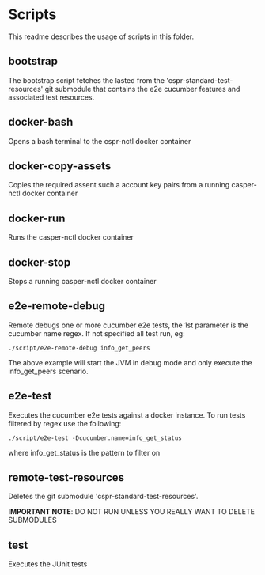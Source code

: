 # Scripts
This readme describes the usage of scripts in this folder.
## bootstrap
The bootstrap script fetches the lasted from the 'cspr-standard-test-resources' git submodule that contains the e2e 
cucumber features and associated test resources.

## docker-bash
Opens a bash terminal to the cspr-nctl docker container

## docker-copy-assets
Copies the required assent such a account key pairs from a running casper-nctl docker container

## docker-run
Runs the casper-nctl docker container

## docker-stop
Stops a running casper-nctl docker container

## e2e-remote-debug
Remote debugs one or more cucumber e2e tests, the 1st parameter is the cucumber name regex. If not specified all test run, eg:

```./script/e2e-remote-debug info_get_peers```

The above example will start the JVM in debug mode and only execute the info_get_peers scenario.

## e2e-test
Executes the cucumber e2e tests against a docker instance. To run tests filtered by regex use the following:

```./script/e2e-test -Dcucumber.name=info_get_status```

where info_get_status is the pattern to filter on

## remote-test-resources
Deletes the git submodule 'cspr-standard-test-resources'. 

**IMPORTANT NOTE**: DO NOT RUN UNLESS YOU REALLY WANT TO DELETE SUBMODULES

## test
Executes the JUnit tests
